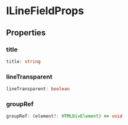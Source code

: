 # ILineFieldProps

## Properties

### title

```ts
title: string
```

### lineTransparent

```ts
lineTransparent: boolean
```

### groupRef

```ts
groupRef: (element?: HTMLDivElement) => void
```
